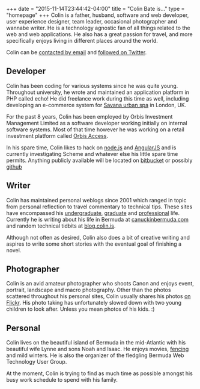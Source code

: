 +++
date = "2015-11-14T23:44:42-04:00"
title = "Colin Bate is..."
type = "homepage"
+++
Colin is a father, husband, software and web developer, user experience designer, team leader, occasional photographer and wannabe writer. He is a technology agnostic fan of all things related to the web and web applications. He also has a great passion for travel, and more specifically enjoys living in different places around the world.

Colin can be [contacted by email][contact] and [followed on Twitter][twitter].

[contact]: http://www.colinbate.com/contact
[twitter]: http://www.twitter.com/rhuvok

## Developer

Colin has been coding for various systems since he was quite young. Throughout university, he wrote and maintained an application platform in PHP called echo! He did freelance work during this time as well, including developing an e-commerce system for [Savana urban spa][sav] in London, UK.

For the past 8 years, Colin has been employed by Orbis Investment Management Limited as a software developer working initially on internal software systems. Most of that time however he was working on a retail investment platform called [Orbis Access][oa].

In his spare time, Colin likes to hack on [node.js][njs] and [AngularJS][ng] and is currently investigating Scheme and whatever else his little spare time permits. Anything publicly available will be located on [bitbucket][bb] or possibly [github][gh]

[sav]: http://www.savanaspa.com
[njs]: http://nodejs.org/
[ng]: http://angularjs.org
[bb]: https://bitbucket.org/colinbate/
[gh]: https://github.com/colinbate/
[oa]: https://www.orbisaccess.co.uk

## Writer

Colin has maintained personal weblogs since 2001 which ranged in topic from personal reflection to travel commentary to technical tips. These sites have encompassed his [undergraduate][rhu], [graduate][ea] and [professional][cb] life. Currently he is writing about his life in Bermuda at [canuckinbermuda.com][cib] and random technical tidbits at [blog.colin.is][bci].

Although not often as desired, Colin also does a bit of creative writing and aspires to write some short stories with the eventual goal of finishing a novel.

[rhu]: http://www.rhuvok.com
[ea]: http://www.europeadventure.ca
[cb]: http://www.colinbate.com
[cib]: http://canuckinbermuda.com
[bci]: http://blog.colin.is

## Photographer

Colin is an avid amateur photographer who shoots Canon and enjoys event, portrait, landscape and macro photography. Other than the photos scattered throughout his personal sites, Colin usually shares his photos [on Flickr][f]. His photo taking has unfortunately slowed down with two young children to look after. Unless you mean photos of his kids. :)

[f]: http://flickr.com/photos/rhuvok

## Personal

Colin lives on the beautiful island of Bermuda in the mid-Atlantic with his beautiful wife Lynne and sons Noah and Isaac. He enjoys movies, [fencing][bf] and mild winters. He is also the organizer of the fledgling Bermuda Web Technology User Group.

At the moment, Colin is trying to find as much time as possible amongst his busy work schedule to spend with his family.

[bf]: http://bermudafencing.com